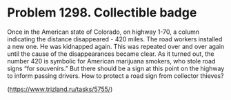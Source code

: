 # Problem 1298. Collectible badge 

Once in the American state of Colorado, on highway 1-70, a column indicating the distance disappeared - 420 miles. The road workers installed a new one. He was kidnapped again. This was repeated over and over again until the cause of the disappearances became clear. As it turned out, the number 420 is symbolic for American marijuana smokers, who stole road signs “for souvenirs.” But there should be a sign at this point on the highway to inform passing drivers. How to protect a road sign from collector thieves?

(https://www.trizland.ru/tasks/5755/)